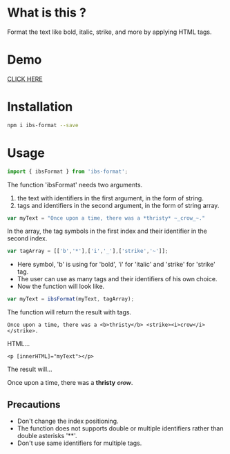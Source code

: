 # What is this ?

Format the text like bold, italic, strike, and more by applying HTML tags.

# Demo

<a href="https://stackblitz.com/edit/angular-ivy-unjrxq?file=src%2Fapp%2Fapp.component.ts">CLICK HERE</a>

# Installation

```bash
npm i ibs-format --save
```

# Usage

```js
import { ibsFormat } from 'ibs-format';
```

 The function 'ibsFormat' needs two arguments.
   1) the text with identifiers in the first argument, in the form of string.
   2) tags and identifiers in the second argument, in the form of string array.

```js
var myText = "Once upon a time, there was a *thristy* ~_crow_~."
```

In the array, the tag symbols in the first index and their identifier in the second index.

```js
var tagArray = [['b','*'],['i','_'],['strike','~']];
```

 * Here symbol, 'b' is using for 'bold', 'i' for 'italic' and 'strike' for 'strike' tag.
 * The user can use as many tags and their identifiers of his own choice.
 * Now the function will look like.

```js
var myText = ibsFormat(myText, tagArray);
```

 The function will return the result with tags.

`Once upon a time, there was a <b>thristy</b> <strike><i>crow</i></strike>.`


HTML...

`<p [innerHTML]="myText"></p>`


The result will...

Once upon a time, there was a <b>thristy</b> <strike><i>crow</i></strike>.


## Precautions

* Don't change the index positioning.
* The function does not supports double or multiple identifiers rather than double asterisks '**'.
* Don't use same identifiers for multiple tags.

